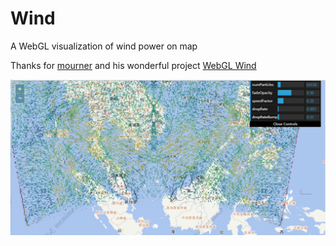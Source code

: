 # Wind
A WebGL visualization of wind power on map

Thanks for [mourner](http://agafonkin.com/en/) and his wonderful project [WebGL Wind](https://github.com/mapbox/webgl-wind/)


![mahua](wind/result.png)
